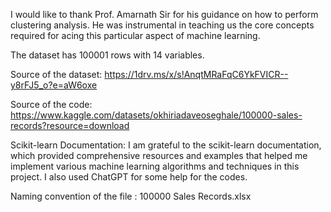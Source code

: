 I would like to thank Prof. Amarnath Sir for his guidance on how to perform clustering analysis. He was instrumental in teaching us the core concepts required for acing this particular aspect of machine learning.

The dataset has 100001 rows with 14 variables.

Source of the dataset: https://1drv.ms/x/s!AnqtMRaFqC6YkFVICR--y8rFJ5_o?e=aW6oxe

Source of the code: https://www.kaggle.com/datasets/okhiriadaveoseghale/100000-sales-records?resource=download

Scikit-learn Documentation: I am grateful to the scikit-learn documentation, which provided comprehensive resources and examples that helped me implement various machine learning algorithms and techniques in this project.
I also used ChatGPT for some help for the codes.

Naming convention of the file : 100000 Sales Records.xlsx
